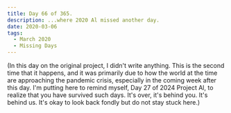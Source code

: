 ```yaml
---
title: Day 66 of 365.
description: ...where 2020 Al missed another day.
date: 2020-03-06
tags:
  - March 2020
  - Missing Days
---
```


(In this day on the original project, I didn't write anything. This is the second time that it happens, and it was primarily due to how the world at the time are approaching the pandemic crisis, especially in the coming week after this day. I'm putting here to remind myself, Day 27 of 2024 Project Al, to realize that you have survived such days. It's over, it's behind you. It's behind us. It's okay to look back fondly but do not stay stuck here.)
